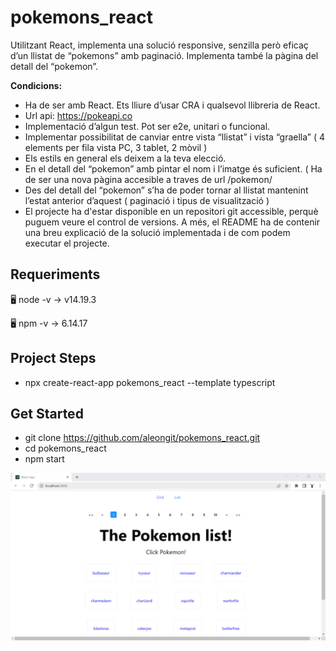 # pokemons_react

Utilitzant React, implementa una solució responsive, senzilla però eficaç d’un
llistat de “pokemons” amb paginació. Implementa també la pàgina del detall
del “pokemon”.

**Condicions:**
* Ha de ser amb React. Ets lliure d’usar CRA i qualsevol llibreria de React.
* Url api: https://pokeapi.co
* Implementació d’algun test. Pot ser e2e, unitari o funcional.
* Implementar possibilitat de canviar entre vista “llistat” i vista “graella” ( 4 elements per fila vista PC, 3 tablet, 2 mòvil )
* Els estils en general els deixem a la teva elecció.
* En el detall del “pokemon” amb pintar el nom i l’imatge és suficient. ( Ha de ser una nova pàgina accesible a traves de url /pokemon/<id>
* Des del detall del “pokemon” s’ha de poder tornar al llistat mantenint l’estat anterior d’aquest ( paginació i tipus de visualització )
* El projecte ha d'estar disponible en un repositori git accessible, perquè puguem veure el control de versions. A més, el README ha de contenir una breu explicació de la solució implementada i de com podem executar el projecte.

## Requeriments

🖥️ node -v
→ v14.19.3

🖥️ npm -v
→ 6.14.17


## Project Steps
- npx create-react-app pokemons_react --template typescript


## Get Started
- git clone https://github.com/aleongit/pokemons_react.git
- cd pokemons_react
- npm start


![Screenshot](public/img/1.png)